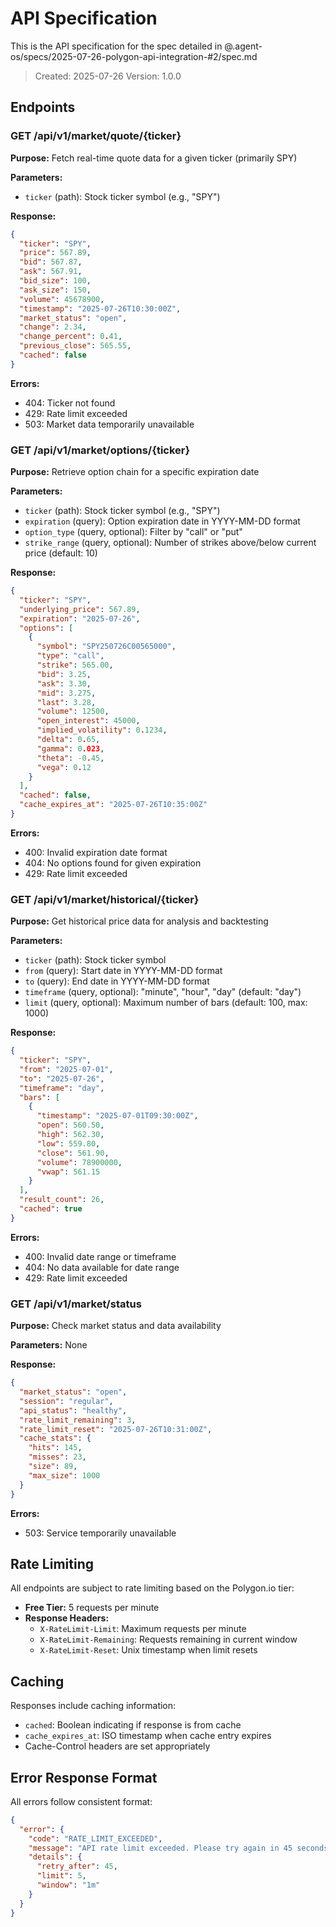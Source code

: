 # API Specification

This is the API specification for the spec detailed in @.agent-os/specs/2025-07-26-polygon-api-integration-#2/spec.md

> Created: 2025-07-26
> Version: 1.0.0

## Endpoints

### GET /api/v1/market/quote/{ticker}

**Purpose:** Fetch real-time quote data for a given ticker (primarily SPY)

**Parameters:**
- `ticker` (path): Stock ticker symbol (e.g., "SPY")

**Response:**
```json
{
  "ticker": "SPY",
  "price": 567.89,
  "bid": 567.87,
  "ask": 567.91,
  "bid_size": 100,
  "ask_size": 150,
  "volume": 45678900,
  "timestamp": "2025-07-26T10:30:00Z",
  "market_status": "open",
  "change": 2.34,
  "change_percent": 0.41,
  "previous_close": 565.55,
  "cached": false
}
```

**Errors:**
- 404: Ticker not found
- 429: Rate limit exceeded
- 503: Market data temporarily unavailable

### GET /api/v1/market/options/{ticker}

**Purpose:** Retrieve option chain for a specific expiration date

**Parameters:**
- `ticker` (path): Stock ticker symbol (e.g., "SPY")
- `expiration` (query): Option expiration date in YYYY-MM-DD format
- `option_type` (query, optional): Filter by "call" or "put"
- `strike_range` (query, optional): Number of strikes above/below current price (default: 10)

**Response:**
```json
{
  "ticker": "SPY",
  "underlying_price": 567.89,
  "expiration": "2025-07-26",
  "options": [
    {
      "symbol": "SPY250726C00565000",
      "type": "call",
      "strike": 565.00,
      "bid": 3.25,
      "ask": 3.30,
      "mid": 3.275,
      "last": 3.28,
      "volume": 12500,
      "open_interest": 45000,
      "implied_volatility": 0.1234,
      "delta": 0.65,
      "gamma": 0.023,
      "theta": -0.45,
      "vega": 0.12
    }
  ],
  "cached": false,
  "cache_expires_at": "2025-07-26T10:35:00Z"
}
```

**Errors:**
- 400: Invalid expiration date format
- 404: No options found for given expiration
- 429: Rate limit exceeded

### GET /api/v1/market/historical/{ticker}

**Purpose:** Get historical price data for analysis and backtesting

**Parameters:**
- `ticker` (path): Stock ticker symbol
- `from` (query): Start date in YYYY-MM-DD format
- `to` (query): End date in YYYY-MM-DD format
- `timeframe` (query, optional): "minute", "hour", "day" (default: "day")
- `limit` (query, optional): Maximum number of bars (default: 100, max: 1000)

**Response:**
```json
{
  "ticker": "SPY",
  "from": "2025-07-01",
  "to": "2025-07-26",
  "timeframe": "day",
  "bars": [
    {
      "timestamp": "2025-07-01T09:30:00Z",
      "open": 560.50,
      "high": 562.30,
      "low": 559.80,
      "close": 561.90,
      "volume": 78900000,
      "vwap": 561.15
    }
  ],
  "result_count": 26,
  "cached": true
}
```

**Errors:**
- 400: Invalid date range or timeframe
- 404: No data available for date range
- 429: Rate limit exceeded

### GET /api/v1/market/status

**Purpose:** Check market status and data availability

**Parameters:** None

**Response:**
```json
{
  "market_status": "open",
  "session": "regular",
  "api_status": "healthy",
  "rate_limit_remaining": 3,
  "rate_limit_reset": "2025-07-26T10:31:00Z",
  "cache_stats": {
    "hits": 145,
    "misses": 23,
    "size": 89,
    "max_size": 1000
  }
}
```

**Errors:**
- 503: Service temporarily unavailable

## Rate Limiting

All endpoints are subject to rate limiting based on the Polygon.io tier:

- **Free Tier:** 5 requests per minute
- **Response Headers:**
  - `X-RateLimit-Limit`: Maximum requests per minute
  - `X-RateLimit-Remaining`: Requests remaining in current window
  - `X-RateLimit-Reset`: Unix timestamp when limit resets

## Caching

Responses include caching information:

- `cached`: Boolean indicating if response is from cache
- `cache_expires_at`: ISO timestamp when cache entry expires
- Cache-Control headers are set appropriately

## Error Response Format

All errors follow consistent format:

```json
{
  "error": {
    "code": "RATE_LIMIT_EXCEEDED",
    "message": "API rate limit exceeded. Please try again in 45 seconds.",
    "details": {
      "retry_after": 45,
      "limit": 5,
      "window": "1m"
    }
  }
}
```